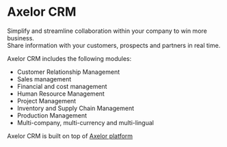 Axelor CRM
================================

Simplify and streamline collaboration within your company to win more business.  
Share information with your customers, prospects and partners in real time.

Axelor CRM includes the following modules:

* Customer Relationship Management
* Sales management
* Financial and cost management
* Human Resource Management
* Project Management
* Inventory and Supply Chain Management
* Production Management
* Multi-company, multi-currency and multi-lingual

Axelor CRM is built on top of [Axelor platform](https://github.com/axelor/axelor-platform)